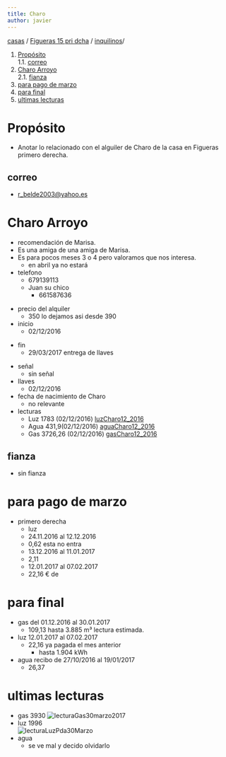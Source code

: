 ```yaml
---
title: Charo
author: javier
---
```

 [casas](casas) /  [Figueras 15 pri dcha](figueras15priDcha) / [inquilinos](figueras15priDchaInquilinos)/  

<!-- MDTOC maxdepth:6 firsth1:1 numbering:1 flatten:1 bullets:0 updateOnSave:1 -->

1. [Propósito](#propósito)   
1.1. [correo](#correo)   
2. [Charo Arroyo](#charo-arroyo)   
2.1. [fianza](#fianza)   
3. [para pago de marzo](#para-pago-de-marzo)   
4. [para final](#para-final)   
5. [ultimas lecturas](#ultimas-lecturas)   

<!-- /MDTOC -->

# Propósito
- Anotar lo relacionado con el alguiler de Charo de la casa en Figueras primero derecha.

## correo
+ r_belde2003@yahoo.es

# Charo Arroyo
* recomendación de Marisa.
* Es una amiga de una amiga de Marisa.
* Es para pocos meses 3 o 4 pero valoramos que nos interesa.
  * en abril ya no estará  
* telefono
  * 679139113
  * Juan su chico
    * 661587636
- precio del alquiler
  + 350 lo dejamos asi desde 390
- inicio
  + 02/12/2016
+ fin
  + 29/03/2017 entrega de llaves
- señal
  + sin señal
- llaves
  + 02/12/2016
- fecha de nacimiento de Charo
  + no relevante
- lecturas
  + Luz 1783 (02/12/2016) [luzCharo12_2016](img/luzCharo12_2016.JPG)
  + Agua 431,9(02/12/2016) [aguaCharo12_2016](img/aguaCharo12_2016.JPG)
  + Gas 3726,26 (02/12/2016) [gasCharo12_2016](img/gasCharo12_2016.JPG)

## fianza
* sin fianza

# para pago de marzo
+ primero derecha  
  +   luz  
  +   24.11.2016 al 12.12.2016  
  +   0,62 esta no entra  
  +   13.12.2016 al 11.01.2017  
  +   2,11  
  +   12.01.2017 al 07.02.2017  
  +   22,16 € de  

# para final
+ gas del 01.12.2016 al 30.01.2017
  + 109,13  hasta 3.885 m³ lectura estimada.
+ luz 12.01.2017 al 07.02.2017
  + 22,16 ya pagada el mes anterior
    + hasta 1.904 kWh
+ agua recibo de 27/10/2016 al 19/01/2017
  + 26,37

# ultimas lecturas
+ gas  3930
![lecturaGas30marzo2017](/img/lecturaGas30marzo2017.jpg)
+ luz 1996  
![lecturaLuzPda30Marzo](/img/lecturaLuzPda30Marzo.jpg)
+ agua
  + se ve mal y decido olvidarlo

